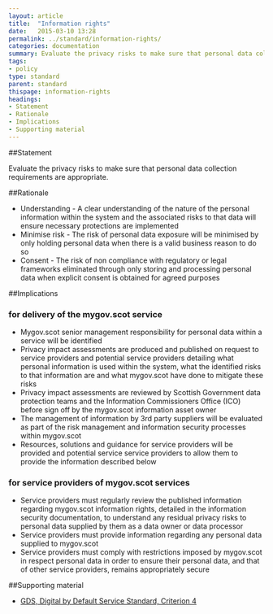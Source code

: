 ```yaml
---
layout: article
title:  "Information rights"
date:   2015-03-10 13:28
permalink: ../standard/information-rights/ 
categories: documentation
summary: Evaluate the privacy risks to make sure that personal data collection requirements are appropriate.
tags: 
- policy
type: standard
parent: standard
thispage: information-rights
headings:
- Statement
- Rationale
- Implications
- Supporting material
---
```


##Statement

Evaluate the privacy risks to make sure that personal data collection requirements are appropriate.

##Rationale

* Understanding - A clear understanding of the nature of the personal information within the system and the associated risks to that data will ensure necessary protections are implemented
* Minimise risk - The risk of personal data exposure will be minimised by only holding personal data when there is a valid business reason to do so
* Consent - The risk of non compliance with regulatory or legal frameworks eliminated through only storing and processing personal data when explicit consent is obtained for agreed purposes

##Implications

### for delivery of the mygov.scot service

* Mygov.scot senior management responsibility for personal data within a service will be identified 
* Privacy impact assessments are produced and published on request to service providers and potential service providers detailing what personal information is used within the system, what the identified risks to that information are and what mygov.scot have done to mitigate these risks
* Privacy impact assessments are reviewed by Scottish Government data protection teams and the Information Commissioners Office (ICO) before sign off by the mygov.scot information asset owner
* The management of information by 3rd party suppliers will be evaluated as part of the risk management and information security processes within mygov.scot
* Resources, solutions and guidance for service providers will be provided and potential service service providers to allow them to provide the information described below

### for service providers of mygov.scot services

* Service providers must regularly review the published information regarding mygov.scot  information rights, detailed in the information security documentation, to understand any residual privacy risks to personal data supplied by them as a data owner or data processor
* Service providers must provide information regarding any personal data supplied to mygov.scot
* Service providers must comply with restrictions imposed by mygov.scot in respect personal data in order to ensure their personal data, and that of other service providers, remains appropriately secure

##Supporting material

- [GDS, Digital by Default Service Standard, Criterion 4](https://www.gov.uk/service-manual/digital-by-default#criterion-4)
